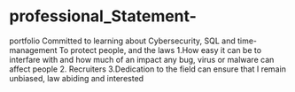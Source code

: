 # professional_Statement-
portfolio 
Committed to learning about Cybersecurity, SQL and time-management 
To protect people, and the laws
1.How easy it can be to interfare with and how much of an impact any bug, virus or malware can affect people 
2. Recruiters 
3.Dedication to the field can ensure that I remain unbiased, law abiding and interested 

